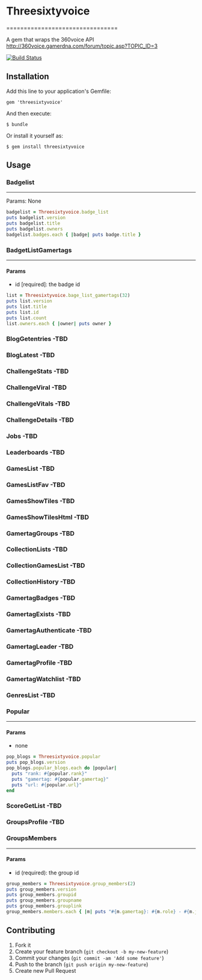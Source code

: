 # Threesixtyvoice
================================ 

A gem that wraps the 360voice API
http://360voice.gamerdna.com/forum/topic.asp?TOPIC_ID=3

[![Build
Status](https://travis-ci.org/dlarrabee/threesixtyvoice.png)](https://travis-ci.org/dlarrabee/threesixtyvoice)

## Installation

Add this line to your application's Gemfile:

    gem 'threesixtyvoice'

And then execute:

    $ bundle

Or install it yourself as:

    $ gem install threesixtyvoice

## Usage

### Badgelist
-------------------------
Params: None

```ruby
badgelist = Threesixtyvoice.badge_list
puts badgelist.version
puts badgelist.title
puts badgelist.owners
badgelist.badges.each { |badge| puts badge.title }
```

### BadgetListGamertags
-------------------------
#### Params
* id [required]: the badge id

```ruby
list = Threesixtyvoice.bage_list_gamertags(32)
puts list.version
puts list.title
puts list.id
puts list.count
list.owners.each { |owner| puts owner }
```

### BlogGetentries        -TBD
### BlogLatest            -TBD
### ChallengeStats        -TBD
### ChallengeViral        -TBD
### ChallengeVitals       -TBD
### ChallengeDetails      -TBD
### Jobs                  -TBD
### Leaderboards          -TBD
### GamesList             -TBD
### GamesListFav          -TBD
### GamesShowTiles        -TBD
### GamesShowTilesHtml    -TBD
### GamertagGroups        -TBD
### CollectionLists       -TBD
### CollectionGamesList   -TBD
### CollectionHistory     -TBD
### GamertagBadges        -TBD
### GamertagExists        -TBD
### GamertagAuthenticate  -TBD
### GamertagLeader        -TBD
### GamertagProfile       -TBD
### GamertagWatchlist     -TBD
### GenresList            -TBD
### Popular
-------------------------
#### Params
* none

```ruby
pop_blogs = Threesixtyvoice.popular
puts pop_blogs.version
pop_blogs.popular_blogs.each do |popular|
  puts "rank: #{popular.rank}"
  puts "gamertag: #{popular.gamertag}"
  puts "url: #{popular.url}"
end
```

### ScoreGetList          -TBD
### GroupsProfile         -TBD
### GroupsMembers
-------------------------
#### Params
* id (required): the group id

```ruby
group_members = Threesixtyvoice.group_members(2)
puts group_members.version
puts group_members.groupid
puts group_members.groupname
puts group_members.grouplink
group_members.members.each { |m| puts "#{m.gamertag}: #{m.role} - #{m.joindate}"}
```

## Contributing

1. Fork it
2. Create your feature branch (`git checkout -b my-new-feature`)
3. Commit your changes (`git commit -am 'Add some feature'`)
4. Push to the branch (`git push origin my-new-feature`)
5. Create new Pull Request
